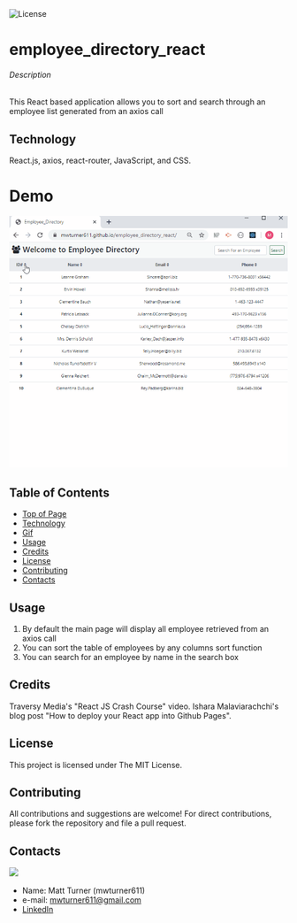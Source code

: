 <img alt="License" src="https://img.shields.io/badge/-MIT License-blue">

# employee_directory_react
###### Description
<p>This React based application allows you to sort and search through an employee list generated from an axios call</p>

## Technology
React.js, axios, react-router, JavaScript, and CSS.

# Demo
<img src="public/assets/images/demo.gif">


## Table of Contents
* [Top of Page](#description)
* [Technology](#tecknology)
* [Gif](#tecknology)
* [Usage](#usage)
* [Credits](#credits)
* [License](#license)
* [Contributing](#contributing)
* [Contacts](#contacts)


## Usage 
1. By default the main page will display all employee retrieved from an axios call 
2. You can sort the table of employees by any columns sort function
3. You can search for an employee by name in the search box

## Credits
Traversy Media's "React JS Crash Course" video.
Ishara Malaviarachchi's blog post "How to deploy your React app into Github Pages".

## License
This project is licensed under The MIT License.

## Contributing
All contributions and suggestions are welcome! For direct contributions, please fork the repository and file a pull request.

## Contacts
<img src="https://avatars0.githubusercontent.com/u/58919488?v=4">

* Name: Matt Turner (mwturner611)
* e-mail: mwturner611@gmail.com
* [LinkedIn](https://www.linkedin.com/in/matt-turner-ba328211a/)